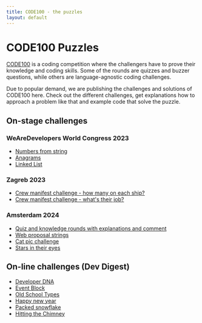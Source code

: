 ```yaml
---
title: CODE100 - the puzzles
layout: default
---
```


# CODE100 Puzzles

[CODE100](https://code100.dev) is a coding competition where the challengers have to prove their knowledge and coding skills. Some of the rounds are quizzes and buzzer questions, while others are language-agnostic coding challenges.

Due to popular demand, we are publishing the challenges and solutions of CODE100 here. Check out the different challenges, get explanations how to approach a problem like that and example code that solve the puzzle.

## On-stage challenges

### WeAreDevelopers World Congress 2023

* [Numbers from string](/2023-puzzles/challenge-1/)
* [Anagrams](/2023-puzzles/challenge-2/)
* [Linked List](/2023-puzzles/challenge-3/)

### Zagreb 2023

* [Crew manifest challenge - how many on each ship?](/2023-puzzles/zagreb-challenge-1)
* [Crew manifest challenge - what's their job?](/2023-puzzles/zagreb-challenge-2)


### Amsterdam 2024

* [Quiz and knowledge rounds with explanations and comment](/quizrounds/amsterdam/)
* [Web proposal strings](/puzzles/web-proposal)
* [Cat pic challenge](/puzzles/catpics)
* [Stars in their eyes](/puzzles/stars-in-their-eyes/)

## On-line challenges (Dev Digest)

* [Developer DNA](/puzzles/developer-dna/)
* [Event Block](/puzzles/eventblock/)
* [Old School Types](/puzzles/oldschooltypes/)
* [Happy new year](/puzzles/happy-new-year/)
* [Packed snowflake](/puzzles/packedsnowflake/)
* [Hitting the Chimney](/puzzles/hitting-the-chimney/)
